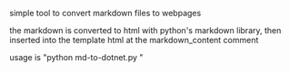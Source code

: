 simple tool to convert markdown files to webpages

the markdown is converted to html with python's markdown library, then inserted
into the template html at the markdown_content comment

usage is "python md-to-dotnet.py <markdown file> <html template> <destination
html>"
